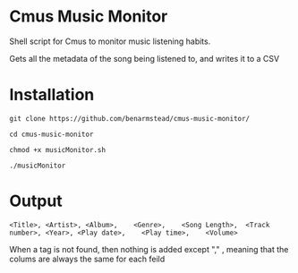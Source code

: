 # Cmus Music Monitor

Shell script for Cmus to monitor music listening habits.

Gets all the metadata of the song being listened to, and writes it to a CSV

# Installation

`git clone https://github.com/benarmstead/cmus-music-monitor/`

`cd cmus-music-monitor`

`chmod +x musicMonitor.sh`

`./musicMonitor`

# Output
`<Title>, <Artist>,	<Album>,	<Genre>,	<Song Length>,	<Track number>,	<Year>,	<Play date>,	<Play time>,	<Volume>`

When a tag is not found, then nothing is added except "," , meaning that the colums are always the same for each feild

